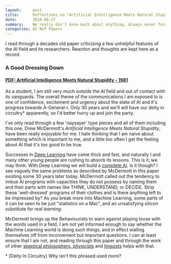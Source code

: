 ```yaml
---
layout:     post
title:      Reflections on "Artificial Intelligence Meets Natural Stupidity", McDermott. D
date:       2016-08-27
summary:    We really don't know much about anything. Always never forget that.
categories: AI NLP Papers
---
```


I read through a decades old paper criticizing a few unhelpful features of the AI field and its researchers. Reaction and thoughts are kept here as a record.

### A Good Dressing Down

#### [PDF: Artificial Intelligence Meets Natural Stupidity - 1981](https://www.inf.ed.ac.uk/teaching/courses/irm/mcdermott.pdf)

As a student, I am still very much outside the AI field and out of contact with its vanguards. The overall theme of the communications I am exposed to is one of confidence, excitement and urgency about the state of AI and it's progress towards A-General-I. Only 30 years and we'll will have our deity in circuitry* apparently, so I'd better hurry up and join the party.

I've only read through a few 'naysayer' type pieces and all of them including this one, Drew McDermott's *Artificial Intelligence Meets Natural Stupidity*, have been really enjoyable for me. I hate thinking that I am naive about something which is important to me, and a little too often I get the feeling about AI that it's too good to be true.

Successes in [Deep Learning](https://en.wikipedia.org/wiki/Deep_learning) have come thick and fast, and naturally I and many other young people are rushing to absorb its lessons. This is it, we may think. With Deep Learning we will build a [complete AI](https://en.wikipedia.org/wiki/AI-complete). Is it though? I see vaguely the same problems as described by McDermott in this paper existing some 30 years later today. McDermott called out the tendency to imbue AI programs with capacities they do not possess by naming them and their parts with names like THINK, UNDERSTAND, or DECIDE. Strip these 'well-dressed' programs of their clothes and is there anything left to be impressed by? As you break more into Machine Learning, some parts of it can be seen to be just "statistics on a Mac", and an unsatisfying silicon substitute for *real learning*.

McDermott brings up the Behaviourists to warn against playing loose with the words used in a field. I am not yet informed enough to say whether the Machine Learning world is doing such things, and in effect walling themselves off from inconvenient but important questions. I can at least ensure that I am not, and reading through this paper and through the work of other [skeptical philosophers, physicists](https://aeon.co/essays/how-close-are-we-to-creating-artificial-intelligence) and [linguists](http://www.theatlantic.com/technology/archive/2012/11/noam-chomsky-on-where-artificial-intelligence-went-wrong/261637/) helps with that.

\* [Deity In Circuitry] Why isn't this phrased used more?
